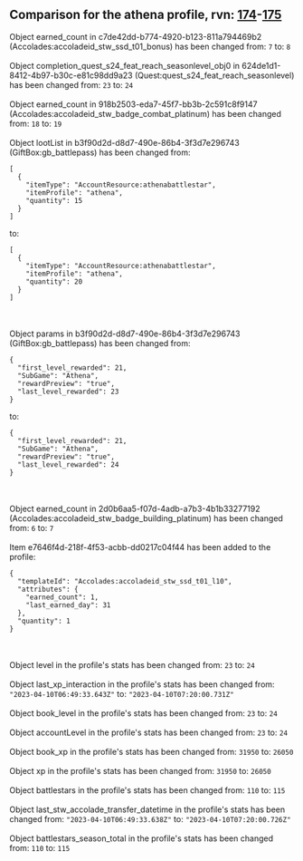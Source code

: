 ## Comparison for the athena profile, rvn: [174](https://github.com/PRO100KatYT/FortniteProfileRevisions/tree/main/profiles/athena/174%20athena.json)-[175](https://github.com/PRO100KatYT/FortniteProfileRevisions/tree/main/profiles/athena/175%20athena.json)

Object earned_count in c7de42dd-b774-4920-b123-811a794469b2 (Accolades:accoladeid_stw_ssd_t01_bonus) has been changed from: `7` to: `8`
<br><br>
Object completion_quest_s24_feat_reach_seasonlevel_obj0 in 624de1d1-8412-4b97-b30c-e81c98dd9a23 (Quest:quest_s24_feat_reach_seasonlevel) has been changed from: `23` to: `24`
<br><br>
Object earned_count in 918b2503-eda7-45f7-bb3b-2c591c8f9147 (Accolades:accoladeid_stw_badge_combat_platinum) has been changed from: `18` to: `19`
<br><br>
Object lootList in b3f90d2d-d8d7-490e-86b4-3f3d7e296743 (GiftBox:gb_battlepass) has been changed from:

```
[
  {
    "itemType": "AccountResource:athenabattlestar",
    "itemProfile": "athena",
    "quantity": 15
  }
]
```

to:

```
[
  {
    "itemType": "AccountResource:athenabattlestar",
    "itemProfile": "athena",
    "quantity": 20
  }
]
```

<br><br>
Object params in b3f90d2d-d8d7-490e-86b4-3f3d7e296743 (GiftBox:gb_battlepass) has been changed from:

```
{
  "first_level_rewarded": 21,
  "SubGame": "Athena",
  "rewardPreview": "true",
  "last_level_rewarded": 23
}
```

to:

```
{
  "first_level_rewarded": 21,
  "SubGame": "Athena",
  "rewardPreview": "true",
  "last_level_rewarded": 24
}
```

<br><br>
Object earned_count in 2d0b6aa5-f07d-4adb-a7b3-4b1b33277192 (Accolades:accoladeid_stw_badge_building_platinum) has been changed from: `6` to: `7`
<br><br>
Item e7646f4d-218f-4f53-acbb-dd0217c04f44 has been added to the profile:

```
{
  "templateId": "Accolades:accoladeid_stw_ssd_t01_l10",
  "attributes": {
    "earned_count": 1,
    "last_earned_day": 31
  },
  "quantity": 1
}
```

<br><br>
Object level in the profile's stats has been changed from: `23` to: `24`
<br><br>
Object last_xp_interaction in the profile's stats has been changed from: `"2023-04-10T06:49:33.643Z"` to: `"2023-04-10T07:20:00.731Z"`
<br><br>
Object book_level in the profile's stats has been changed from: `23` to: `24`
<br><br>
Object accountLevel in the profile's stats has been changed from: `23` to: `24`
<br><br>
Object book_xp in the profile's stats has been changed from: `31950` to: `26050`
<br><br>
Object xp in the profile's stats has been changed from: `31950` to: `26050`
<br><br>
Object battlestars in the profile's stats has been changed from: `110` to: `115`
<br><br>
Object last_stw_accolade_transfer_datetime in the profile's stats has been changed from: `"2023-04-10T06:49:33.638Z"` to: `"2023-04-10T07:20:00.726Z"`
<br><br>
Object battlestars_season_total in the profile's stats has been changed from: `110` to: `115`
<br><br>
